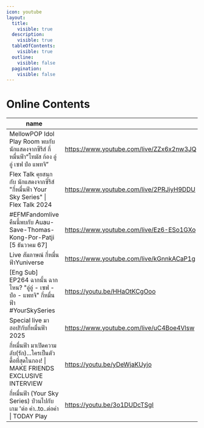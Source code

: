 ```yaml
---
icon: youtube
layout:
  title:
    visible: true
  description:
    visible: true
  tableOfContents:
    visible: true
  outline:
    visible: false
  pagination:
    visible: false
---
```


# Online Contents

<table data-column-title-hidden data-view="cards"><thead><tr><th>name</th><th data-hidden data-card-target data-type="content-ref"></th><th data-hidden data-card-cover data-type="files"></th></tr></thead><tbody> <tr><td>MellowPOP Idol Play Room พบกับ นักแสดงจากซีรีส์ กี่หมื่นฟ้า“โทมัส ก้อง อู่อู๋ เซฟ ป๋อ แพทจิ”</td><td><a href="https://www.youtube.com/live/ZZx6x2nw3JQ">https://www.youtube.com/live/ZZx6x2nw3JQ</a></td><td><a href="../.gitbook/assets/oc-1.jpg">oc-1.jpg</a></td></tr> <tr><td>Flex Talk คุยสนุกกับ นักแสดงจากซีรีส์ "กี่หมื่นฟ้า Your Sky Series" | Flex Talk 2024</td><td><a href=https://www.youtube.com/live/2PRJiyH9DDU>https://www.youtube.com/live/2PRJiyH9DDU</a></td><td><a href=../.gitbook/assets/oc-2.jpg>oc-2.jpg</a></td></tr> <tr><td>#EFMFandomlive คืนนี้พบกับ Auau-Save-Thomas-Kong-Por-Patji [5 ธันวาคม 67]</td><td><a href=https://www.youtube.com/live/Ez6-ESo1GXo>https://www.youtube.com/live/Ez6-ESo1GXo</a></td><td><a href=../.gitbook/assets/oc-3.jpg>oc-3.jpg</a></td></tr> <tr><td>Live สัมภาษณ์ กี่หมื่นฟ้าYuniverse</td><td><a href=https://www.youtube.com/live/kGnnkACaP1g>https://www.youtube.com/live/kGnnkACaP1g</a></td><td><a href=../.gitbook/assets/oc-4.jpg>oc-4.jpg</a></td></tr> <tr><td>[Eng Sub] EP264 ฉากนั้น ฉากไหน? "อู่อู๋ - เซฟ - ป๋อ - แพทจิ" กี่หมื่นฟ้า #YourSkySeries</td><td><a href=https://youtu.be/HHaOtKCgOoo>https://youtu.be/HHaOtKCgOoo</a></td><td><a href=../.gitbook/assets/oc-5.jpg>oc-5.jpg</a></td></tr> <tr><td>Special live มาฮอป!กับกี่หมื่นฟ้า 2025</td><td><a href=https://www.youtube.com/live/uC4Boe4Vlsw>https://www.youtube.com/live/uC4Boe4Vlsw</a></td><td><a href=../.gitbook/assets/oc-6.jpg>oc-6.jpg</a></td></tr> <tr><td>กี่หมื่นฟ้า มาเปิดความลับ(รัก)...ใครเป็นตัวดื้อที่สุดในกอง! | MAKE FRIENDS EXCLUSIVE INTERVIEW</td><td><a href=https://youtu.be/yDeWjaKUyjo>https://youtu.be/yDeWjaKUyjo</a></td><td><a href=../.gitbook/assets/oc-7.jpg>oc-7.jpg</a></td></tr> <tr><td>กี่หมื่นฟ้า (Your Sky Series) ป่วนไปกับเกม 'ต่อ คำ..to..ต่อคำ | TODAY Play</td><td><a href=https://youtu.be/3o1DUDcTSgI>https://youtu.be/3o1DUDcTSgI</a></td><td><a href=../.gitbook/assets/oc-8.jpg>oc-8.jpg</a></td></tr> </tbody></table>
